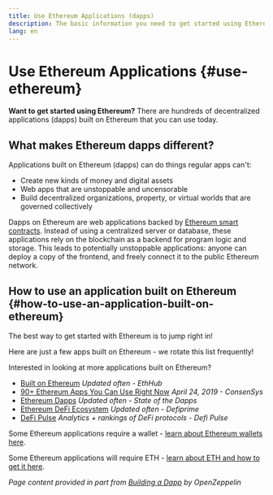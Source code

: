```yaml
---
title: Use Ethereum Applications (dapps)
description: The basic information you need to get started using Ethereum.
lang: en
---
```


# Use Ethereum Applications {#use-ethereum}

<!-- TODO need better solution for custom classes -->
<div class="featured">
  <strong>Want to get started using Ethereum?</strong> There are hundreds of decentralized applications (dapps) built on Ethereum that you can use today.
</div>

## What makes Ethereum dapps different?

Applications built on Ethereum (dapps) can do things regular apps can't:

- Create new kinds of money and digital assets
- Web apps that are unstoppable and uncensorable
- Build decentralized organizations, property, or virtual worlds that are governed collectively

Dapps on Ethereum are web applications backed by [Ethereum smart contracts](/learn/#smart-contracts). Instead of using a centralized server or database, these applications rely on the blockchain as a backend for program logic and storage. This leads to potentially unstoppable applications: anyone can deploy a copy of the frontend, and freely connect it to the public Ethereum network.

## How to use an application built on Ethereum {#how-to-use-an-application-built-on-ethereum}

The best way to get started with Ethereum is to jump right in!

Here are just a few apps built on Ethereum - we rotate this list frequently!

<RandomAppList />

Interested in looking at more applications built on Ethereum?

- [Built on Ethereum](https://docs.ethhub.io/built-on-ethereum/built-on-ethereum/) _Updated often - EthHub_
- [90+ Ethereum Apps You Can Use Right Now](https://consensys.net/blog/news/90-ethereum-apps-you-can-use-right-now/) _April 24, 2019 - ConsenSys_
- [Ethereum Dapps](https://www.stateofthedapps.com/rankings/platform/ethereum) _Updated often - State of the Dapps_
- [Ethereum DeFi Ecosystem](https://defiprime.com/ethereum) _Updated often - Defiprime_
- [DeFi Pulse](https://defipulse.com/) _Analytics + rankings of DeFi protocols - Defi Pulse_

Some Ethereum applications require a wallet - [learn about Ethereum wallets here](/wallets/).

Some Ethereum applications will require ETH - [learn about ETH and how to get it here](/eth/).

<cite>Page content provided in part from [Building a Dapp](https://docs.openzeppelin.com/learn/building-a-dapp) by OpenZeppelin</cite>
